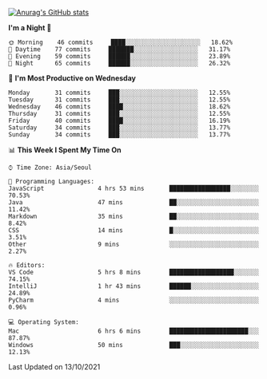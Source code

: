 
<!--
**BHyeonKim/BHyeonKim** is a ✨ _special_ ✨ repository because its `README.md` (this file) appears on your GitHub profile.

Here are some ideas to get you started:

- 🔭 I’m currently working on ...
- 🌱 I’m currently learning ...
- 👯 I’m looking to collaborate on ...
- 🤔 I’m looking for help with ...
- 💬 Ask me about ...
- 📫 How to reach me: ...
- 😄 Pronouns: ...
- ⚡ Fun fact: ...
-->
[![Anurag's GitHub stats](https://github-readme-stats.vercel.app/api?username=BHyeonKim&show_icons=true&theme=dark)
](https://github.com/anuraghazra/github-readme-stats)
<!--START_SECTION:waka-->
**I'm a Night 🦉** 

```text
🌞 Morning    46 commits     ████░░░░░░░░░░░░░░░░░░░░░   18.62% 
🌆 Daytime    77 commits     ███████░░░░░░░░░░░░░░░░░░   31.17% 
🌃 Evening    59 commits     ██████░░░░░░░░░░░░░░░░░░░   23.89% 
🌙 Night      65 commits     ██████░░░░░░░░░░░░░░░░░░░   26.32%

```
📅 **I'm Most Productive on Wednesday** 

```text
Monday       31 commits     ███░░░░░░░░░░░░░░░░░░░░░░   12.55% 
Tuesday      31 commits     ███░░░░░░░░░░░░░░░░░░░░░░   12.55% 
Wednesday    46 commits     ████░░░░░░░░░░░░░░░░░░░░░   18.62% 
Thursday     31 commits     ███░░░░░░░░░░░░░░░░░░░░░░   12.55% 
Friday       40 commits     ████░░░░░░░░░░░░░░░░░░░░░   16.19% 
Saturday     34 commits     ███░░░░░░░░░░░░░░░░░░░░░░   13.77% 
Sunday       34 commits     ███░░░░░░░░░░░░░░░░░░░░░░   13.77%

```


📊 **This Week I Spent My Time On** 

```text
⌚︎ Time Zone: Asia/Seoul

💬 Programming Languages: 
JavaScript               4 hrs 53 mins       █████████████████░░░░░░░░   70.53% 
Java                     47 mins             ██░░░░░░░░░░░░░░░░░░░░░░░   11.42% 
Markdown                 35 mins             ██░░░░░░░░░░░░░░░░░░░░░░░   8.42% 
CSS                      14 mins             █░░░░░░░░░░░░░░░░░░░░░░░░   3.51% 
Other                    9 mins              ░░░░░░░░░░░░░░░░░░░░░░░░░   2.27%

🔥 Editors: 
VS Code                  5 hrs 8 mins        ██████████████████░░░░░░░   74.15% 
IntelliJ                 1 hr 43 mins        ██████░░░░░░░░░░░░░░░░░░░   24.89% 
PyCharm                  4 mins              ░░░░░░░░░░░░░░░░░░░░░░░░░   0.96%

💻 Operating System: 
Mac                      6 hrs 6 mins        ██████████████████████░░░   87.87% 
Windows                  50 mins             ███░░░░░░░░░░░░░░░░░░░░░░   12.13%

```


 Last Updated on 13/10/2021
<!--END_SECTION:waka-->

